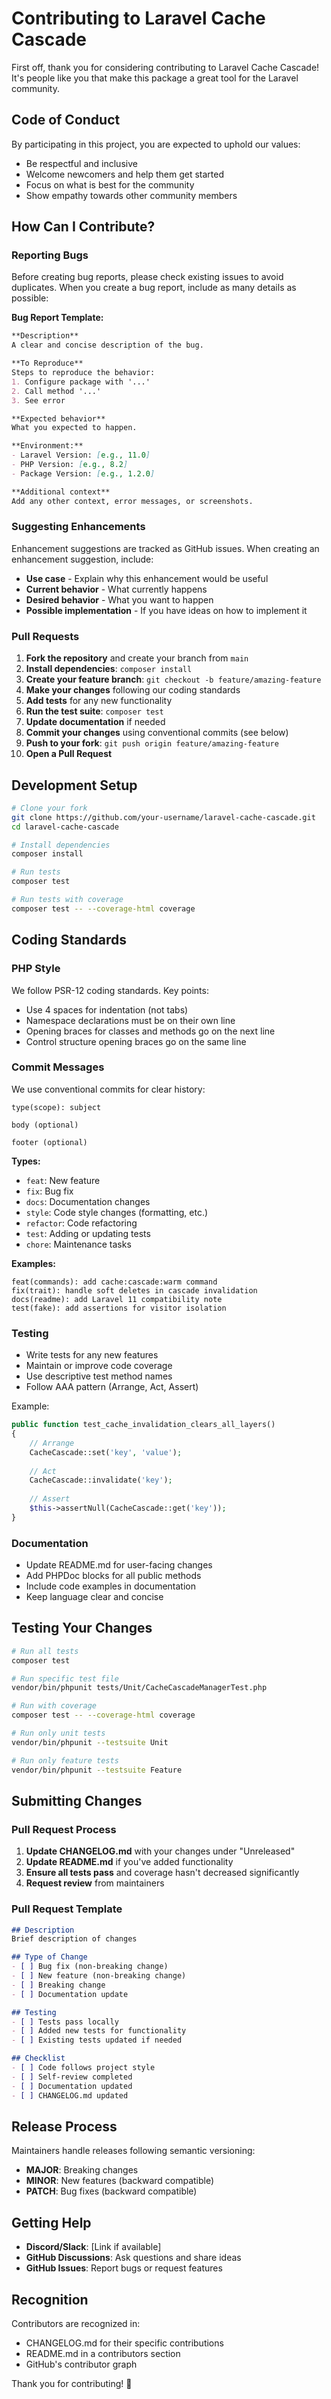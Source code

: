 # Contributing to Laravel Cache Cascade

First off, thank you for considering contributing to Laravel Cache Cascade! It's people like you that make this package a great tool for the Laravel community.

## Code of Conduct

By participating in this project, you are expected to uphold our values:
- Be respectful and inclusive
- Welcome newcomers and help them get started
- Focus on what is best for the community
- Show empathy towards other community members

## How Can I Contribute?

### Reporting Bugs

Before creating bug reports, please check existing issues to avoid duplicates. When you create a bug report, include as many details as possible:

**Bug Report Template:**
```markdown
**Description**
A clear and concise description of the bug.

**To Reproduce**
Steps to reproduce the behavior:
1. Configure package with '...'
2. Call method '...'
3. See error

**Expected behavior**
What you expected to happen.

**Environment:**
- Laravel Version: [e.g., 11.0]
- PHP Version: [e.g., 8.2]
- Package Version: [e.g., 1.2.0]

**Additional context**
Add any other context, error messages, or screenshots.
```

### Suggesting Enhancements

Enhancement suggestions are tracked as GitHub issues. When creating an enhancement suggestion, include:

- **Use case** - Explain why this enhancement would be useful
- **Current behavior** - What currently happens
- **Desired behavior** - What you want to happen
- **Possible implementation** - If you have ideas on how to implement it

### Pull Requests

1. **Fork the repository** and create your branch from `main`
2. **Install dependencies**: `composer install`
3. **Create your feature branch**: `git checkout -b feature/amazing-feature`
4. **Make your changes** following our coding standards
5. **Add tests** for any new functionality
6. **Run the test suite**: `composer test`
7. **Update documentation** if needed
8. **Commit your changes** using conventional commits (see below)
9. **Push to your fork**: `git push origin feature/amazing-feature`
10. **Open a Pull Request**

## Development Setup

```bash
# Clone your fork
git clone https://github.com/your-username/laravel-cache-cascade.git
cd laravel-cache-cascade

# Install dependencies
composer install

# Run tests
composer test

# Run tests with coverage
composer test -- --coverage-html coverage
```

## Coding Standards

### PHP Style

We follow PSR-12 coding standards. Key points:
- Use 4 spaces for indentation (not tabs)
- Namespace declarations must be on their own line
- Opening braces for classes and methods go on the next line
- Control structure opening braces go on the same line

### Commit Messages

We use conventional commits for clear history:

```
type(scope): subject

body (optional)

footer (optional)
```

**Types:**
- `feat`: New feature
- `fix`: Bug fix
- `docs`: Documentation changes
- `style`: Code style changes (formatting, etc.)
- `refactor`: Code refactoring
- `test`: Adding or updating tests
- `chore`: Maintenance tasks

**Examples:**
```
feat(commands): add cache:cascade:warm command
fix(trait): handle soft deletes in cascade invalidation
docs(readme): add Laravel 11 compatibility note
test(fake): add assertions for visitor isolation
```

### Testing

- Write tests for any new features
- Maintain or improve code coverage
- Use descriptive test method names
- Follow AAA pattern (Arrange, Act, Assert)

Example:
```php
public function test_cache_invalidation_clears_all_layers()
{
    // Arrange
    CacheCascade::set('key', 'value');
    
    // Act
    CacheCascade::invalidate('key');
    
    // Assert
    $this->assertNull(CacheCascade::get('key'));
}
```

### Documentation

- Update README.md for user-facing changes
- Add PHPDoc blocks for all public methods
- Include code examples in documentation
- Keep language clear and concise

## Testing Your Changes

```bash
# Run all tests
composer test

# Run specific test file
vendor/bin/phpunit tests/Unit/CacheCascadeManagerTest.php

# Run with coverage
composer test -- --coverage-html coverage

# Run only unit tests
vendor/bin/phpunit --testsuite Unit

# Run only feature tests
vendor/bin/phpunit --testsuite Feature
```

## Submitting Changes

### Pull Request Process

1. **Update CHANGELOG.md** with your changes under "Unreleased"
2. **Update README.md** if you've added functionality
3. **Ensure all tests pass** and coverage hasn't decreased significantly
4. **Request review** from maintainers

### Pull Request Template

```markdown
## Description
Brief description of changes

## Type of Change
- [ ] Bug fix (non-breaking change)
- [ ] New feature (non-breaking change)
- [ ] Breaking change
- [ ] Documentation update

## Testing
- [ ] Tests pass locally
- [ ] Added new tests for functionality
- [ ] Existing tests updated if needed

## Checklist
- [ ] Code follows project style
- [ ] Self-review completed
- [ ] Documentation updated
- [ ] CHANGELOG.md updated
```

## Release Process

Maintainers handle releases following semantic versioning:
- **MAJOR**: Breaking changes
- **MINOR**: New features (backward compatible)
- **PATCH**: Bug fixes (backward compatible)

## Getting Help

- **Discord/Slack**: [Link if available]
- **GitHub Discussions**: Ask questions and share ideas
- **GitHub Issues**: Report bugs or request features

## Recognition

Contributors are recognized in:
- CHANGELOG.md for their specific contributions
- README.md in a contributors section
- GitHub's contributor graph

Thank you for contributing! 🎉